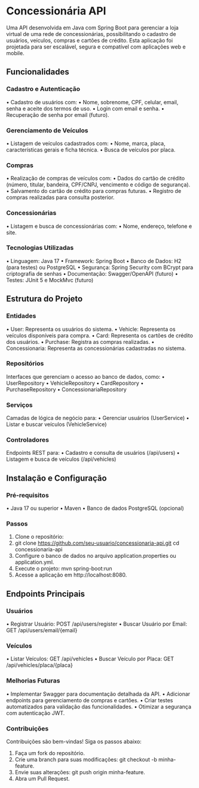 # Concessionária API

  Uma API desenvolvida em Java com Spring Boot para gerenciar a loja virtual de uma rede de concessionárias, possibilitando o cadastro de usuários, veículos, compras e cartões de crédito. Esta aplicação foi projetada para ser escalável, segura e compatível com aplicações web e mobile.

## Funcionalidades
### Cadastro e Autenticação
  •	Cadastro de usuários com:
  •	Nome, sobrenome, CPF, celular, email, senha e aceite dos termos de uso.
  •	Login com email e senha.
  •	Recuperação de senha por email (futuro).

### Gerenciamento de Veículos
  •	Listagem de veículos cadastrados com:
  •	Nome, marca, placa, características gerais e ficha técnica.
  •	Busca de veículos por placa.

### Compras
  •	Realização de compras de veículos com:
  •	Dados do cartão de crédito (número, titular, bandeira, CPF/CNPJ, vencimento e código de segurança).
  •	Salvamento do cartão de crédito para compras futuras.
  •	Registro de compras realizadas para consulta posterior.

### Concessionárias
  •	Listagem e busca de concessionárias com:
  •	Nome, endereço, telefone e site.

### Tecnologias Utilizadas
  •	Linguagem: Java 17
  •	Framework: Spring Boot
  •	Banco de Dados: H2 (para testes) ou PostgreSQL
  •	Segurança: Spring Security com BCrypt para criptografia de senhas
  •	Documentação: Swagger/OpenAPI (futuro)
  •	Testes: JUnit 5 e MockMvc (futuro)

## Estrutura do Projeto
### Entidades
  •	User: Representa os usuários do sistema.
  •	Vehicle: Representa os veículos disponíveis para compra.
  •	Card: Representa os cartões de crédito dos usuários.
  •	Purchase: Registra as compras realizadas.
  •	Concessionaria: Representa as concessionárias cadastradas no sistema.

### Repositórios
Interfaces que gerenciam o acesso ao banco de dados, como:
  •	UserRepository
  •	VehicleRepository
  •	CardRepository
  •	PurchaseRepository
  •	ConcessionariaRepository

### Serviços
Camadas de lógica de negócio para:
  •	Gerenciar usuários (UserService)
  •	Listar e buscar veículos (VehicleService)

### Controladores
Endpoints REST para:
  •	Cadastro e consulta de usuários (/api/users)
  •	Listagem e busca de veículos (/api/vehicles)

## Instalação e Configuração
### Pré-requisitos
  •	Java 17 ou superior
  •	Maven
  •	Banco de dados PostgreSQL (opcional)

### Passos
  1.	Clone o repositório:
  2.	git clone https://github.com/seu-usuario/concessionaria-api.git
      cd concessionaria-api
  3.	Configure o banco de dados no arquivo application.properties ou application.yml.
  4.	Execute o projeto:
      mvn spring-boot:run
  5.	Acesse a aplicação em http://localhost:8080.

## Endpoints Principais
### Usuários
  •	Registrar Usuário: POST /api/users/register
  •	Buscar Usuário por Email: GET /api/users/email/{email}

### Veículos
  •	Listar Veículos: GET /api/vehicles
  •	Buscar Veículo por Placa: GET /api/vehicles/placa/{placa}

### Melhorias Futuras
  •	Implementar Swagger para documentação detalhada da API.
  •	Adicionar endpoints para gerenciamento de compras e cartões.
  •	Criar testes automatizados para validação das funcionalidades.
  •	Otimizar a segurança com autenticação JWT.

### Contribuições
Contribuições são bem-vindas! Siga os passos abaixo:
1.	Faça um fork do repositório.
2.	Crie uma branch para suas modificações: git checkout -b minha-feature.
3.	Envie suas alterações: git push origin minha-feature.
4.	Abra um Pull Request.
